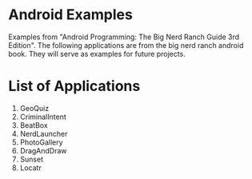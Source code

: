 # Android Examples
Examples from "Android Programming: The Big Nerd Ranch Guide 3rd Edition". The following applications are from the big nerd ranch android book. They will serve as examples for future projects.

# List of Applications
1. GeoQuiz
2. CriminalIntent
3. BeatBox
4. NerdLauncher
5. PhotoGallery
6. DragAndDraw
7. Sunset
8. Locatr
